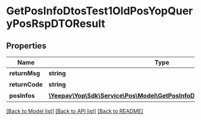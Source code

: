 # GetPosInfoDtosTest1OldPosYopQueryPosRspDTOResult

## Properties
Name | Type | Description | Notes
------------ | ------------- | ------------- | -------------
**returnMsg** | **string** | 返回信息 | [optional] 
**returnCode** | **string** | 返回码 | [optional] 
**posInfos** | [**\Yeepay\Yop\Sdk\Service\Pos\Model\GetPosInfoDtosTest1PosInfoDtoResult[]**](GetPosInfoDtosTest1PosInfoDtoResult.md) | 未命名 | [optional] 

[[Back to Model list]](../README.md#documentation-for-models) [[Back to API list]](../README.md#documentation-for-api-endpoints) [[Back to README]](../README.md)



